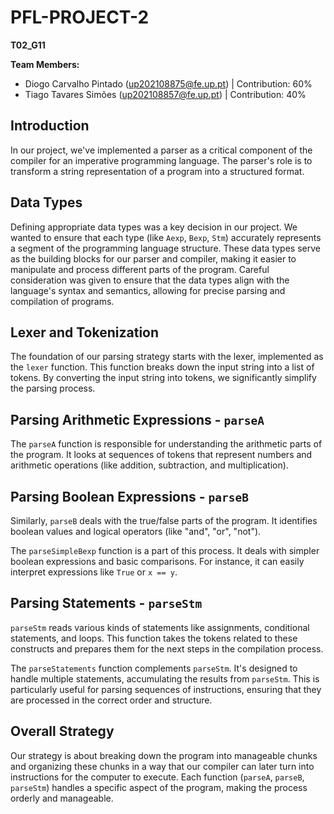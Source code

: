 # PFL-PROJECT-2

**T02_G11**

**Team Members:**
- Diogo Carvalho Pintado (up202108875@fe.up.pt) | Contribution: 60%
- Tiago Tavares Simões (up202108857@fe.up.pt) | Contribution: 40%

## Introduction

In our project, we've implemented a parser as a critical component of the compiler for an imperative programming language. The parser's role is to transform a string representation of a program into a structured format.

## Data Types

Defining appropriate data types was a key decision in our project. We wanted to ensure that each type (like `Aexp`, `Bexp`, `Stm`) accurately represents a segment of the programming language structure. These data types serve as the building blocks for our parser and compiler, making it easier to manipulate and process different parts of the program. Careful consideration was given to ensure that the data types align with the language's syntax and semantics, allowing for precise parsing and compilation of programs.


## Lexer and Tokenization

The foundation of our parsing strategy starts with the lexer, implemented as the `lexer` function. This function breaks down the input string into a list of tokens. By converting the input string into tokens, we significantly simplify the parsing process.

## Parsing Arithmetic Expressions - `parseA`

The `parseA` function is responsible for understanding the arithmetic parts of the program. It looks at sequences of tokens that represent numbers and arithmetic operations (like addition, subtraction, and multiplication).

## Parsing Boolean Expressions - `parseB`

Similarly, `parseB` deals with the true/false parts of the program. It identifies boolean values and logical operators (like "and", "or", "not").

The `parseSimpleBexp` function is a part of this process. It deals with simpler boolean expressions and basic comparisons. For instance, it can easily interpret expressions like `True` or `x == y`.

## Parsing Statements - `parseStm`

`parseStm` reads various kinds of statements like assignments, conditional statements, and loops. This function takes the tokens related to these constructs and prepares them for the next steps in the compilation process.

The `parseStatements` function complements `parseStm`. It's designed to handle multiple statements, accumulating the results from `parseStm`. This is particularly useful for parsing sequences of instructions, ensuring that they are processed in the correct order and structure.


## Overall Strategy

Our strategy is about breaking down the program into manageable chunks and organizing these chunks in a way that our compiler can later turn into instructions for the computer to execute. Each function (`parseA`, `parseB`, `parseStm`) handles a specific aspect of the program, making the process orderly and manageable.
